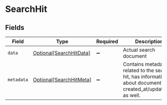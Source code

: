 # SearchHit


## Fields

| Field                                                                                                      | Type                                                                                                       | Required                                                                                                   | Description                                                                                                |
| ---------------------------------------------------------------------------------------------------------- | ---------------------------------------------------------------------------------------------------------- | ---------------------------------------------------------------------------------------------------------- | ---------------------------------------------------------------------------------------------------------- |
| `data`                                                                                                     | [Optional[SearchHitData]](../../models/shared/searchhitdata.md)                                            | :heavy_minus_sign:                                                                                         | Actual search document                                                                                     |
| `metadata`                                                                                                 | [Optional[SearchHitMeta]](../../models/shared/searchhitmeta.md)                                            | :heavy_minus_sign:                                                                                         | Contains metadata related to the search hit, has information about document created_at/updated_at as well. |